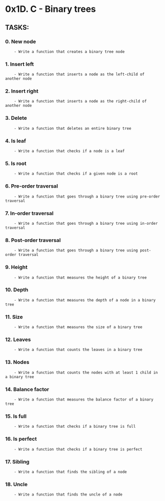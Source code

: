 # 0x1D. C - Binary trees
## TASKS:
### 0. New node
        - Write a function that creates a binary tree node
### 1. Insert left
        - Write a function that inserts a node as the left-child of another node
### 2. Insert right
        - Write a function that inserts a node as the right-child of another node
### 3. Delete
        - Write a function that deletes an entire binary tree
### 4. Is leaf
        - Write a function that checks if a node is a leaf
### 5. Is root
        - Write a function that checks if a given node is a root
### 6. Pre-order traversal
        - Write a function that goes through a binary tree using pre-order traversal
### 7. In-order traversal
        - Write a function that goes through a binary tree using in-order traversal
### 8. Post-order traversal
        - Write a function that goes through a binary tree using post-order traversal
### 9. Height
        - Write a function that measures the height of a binary tree
### 10. Depth
        - Write a function that measures the depth of a node in a binary tree
### 11. Size
        - Write a function that measures the size of a binary tree
### 12. Leaves
        - Write a function that counts the leaves in a binary tree
### 13. Nodes
        - Write a function that counts the nodes with at least 1 child in a binary tree
### 14. Balance factor
        - Write a function that measures the balance factor of a binary tree
### 15. Is full
        - Write a function that checks if a binary tree is full
### 16. Is perfect
        - Write a function that checks if a binary tree is perfect
### 17. Sibling
        - Write a function that finds the sibling of a node
### 18. Uncle
        - Write a function that finds the uncle of a node

